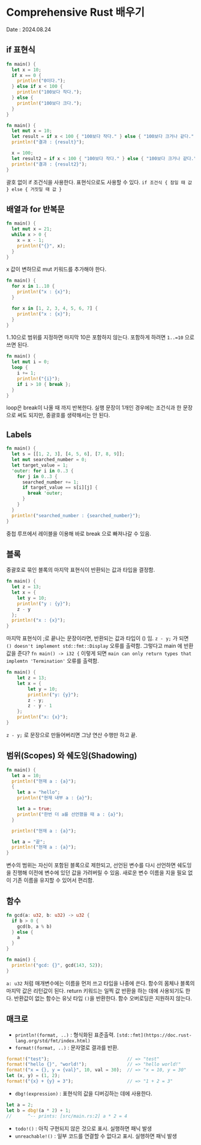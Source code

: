 # Comprehensive Rust 배우기
Date : 2024.08.24

## if 표현식
```rust
fn main() {
  let x = 10;
  if x == 0 {
    println!("0이다."); 
  } else if x < 100 {
    println!("100보다 작다.");
  } else {
    println!("100보다 크다.");
  }
}
```

```rust
fn main() {
  let mut x = 10;
  let result = if x < 100 { "100보다 작다." } else { "100보다 크거나 같다." };
  println!("결과 : {result}");

  x = 100;
  let result2 = if x < 100 { "100보다 작다." } else { "100보다 크거나 같다." };
  println!("결과 : {result2}");
}
```

괄호 없이 if 조건식을 사용한다. 표현식으로도 사용할 수 있다. `if 조건식 { 참일 때 값 } else { 거짓일 때 값 }`

## 배열과 for 반복문
```rust
fn main() {
  let mut x = 21;  
  while x > 0 {
    x = x - 1;
    println!("{}", x);
  }
}
```
x 값이 변하므로 mut 키워드를 추가해야 한다.

```rust
fn main() {
  for x in 1..10 {
    println!("x : {x}");
  }

  for x in [1, 2, 3, 4, 5, 6, 7] {
    println!("x : {x}");
  }
}
```

1..10으로 범위를 지정하면 마지막 10은 포함하지 않는다. 포함하게 하려면 `1..=10` 으로 쓰면 된다.

```rust
fn main() {
  let mut i = 0;
  loop {
    i += 1;
    println!("{i}");
    if i > 10 { break };
  }
}
```

loop은 break이 나올 때 까지 반복한다. 실행 문장이 1개인 경우에는 조건식과 한 문장으로 써도 되지만, 중괄호를 생략해서는 안 된다.

## Labels
```rust
fn main() {
  let s = [[1, 2, 3], [4, 5, 6], [7, 8, 9]];
  let mut searched_number = 0;
  let target_value = 1;
  'outer: for i in 0..3 {
    for j in 0..3 {
      searched_number += 1;
      if target_value == s[i][j] {
        break 'outer;
      }
    }
  }
  println!("searched_number : {searched_number}");
}
```
중첩 루프에서 레이블을 이용해 바로 break 으로 빠져나갈 수 있음.

## 블록
중괄호로 묶인 블록의 마지막 표현식이 반환되는 값과 타입을 결정함.
```rust
fn main() {
  let z = 13;
  let x = {
    let y = 10;
    println!("y : {y}");
    z - y
  };
  println!("x : {x}");
}
```
마지막 표현식이 ;로 끝나는 문장이라면, 반환되는 값과 타입이 () 임.
`z - y;` 가 되면 `() doesn't implement std::fmt::Display` 오류를 출력함.
그렇다고 main 에 반환값을 준다? `fn main() -> i32 {` 이렇게 되면 `main can only return types that implemtn 'Termination'` 오류를 출력함. 
```rust
fn main() {
    let z = 13;
    let x = {
        let y = 10;
        println!("y: {y}");
        z - y;
        z - y - 1
    };
    println!("x: {x}");
}
```
`z - y;` 로 문장으로 만들어버리면 그냥 연산 수행만 하고 끝.

## 범위(Scopes) 와 쉐도잉(Shadowing)
```rust
fn main() {
  let a = 10;
  println!("현재 a : {a}");
  {
    let a = "hello";
    println!("현재 내부 a : {a}");

    let a = true;
    println!("한번 더 a를 선언했을 때 a : {a}");
  }

  println!("현재 a : {a}");

  let a = "끝";
  println!("현재 a : {a}");
}
```
변수의 범위는 자신이 포함된 블록으로 제한되고, 선언된 변수를 다시 선언하면 쉐도잉을 진행해 이전에 변수에 있던 값을 가려버릴 수 있음. 새로운 변수 이름을 지을 필요 없이 기존 이름을 유지할 수 있어서 편리함.

## 함수
```rust
fn gcd(a: u32, b: u32) -> u32 {
  if b > 0 {
    gcd(b, a % b)
  } else {
    a
  }
}

fn main() {
  println!("gcd: {}", gcd(143, 52));
}
```
`a: u32` 처럼 매개변수에는 이름을 먼저 쓰고 타입을 나중에 쓴다. 함수의 몸체나 블록의 마지막 값은 리턴값이 된다. return 키워드는 일찍 값 반환을 하는 데에 사용되기도 한다. 반환값이 없는 함수는 유닛 타입 `()`을 반환한다. 함수 오버로딩은 지원하지 않는다.

## 매크로
- `println!(format, ..)` : 형식화된 표준출력. `[std::fmt](https://doc.rust-lang.org/std/fmt/index.html)`
- `format!(format, ..)` : 문자열로 결과를 반환.
```rust
format!("test");                             // => "test"
format!("hello {}", "world!");               // => "hello world!"
format!("x = {}, y = {val}", 10, val = 30);  // => "x = 10, y = 30"
let (x, y) = (1, 2);
format!("{x} + {y} = 3");                    // => "1 + 2 = 3"
```
- `dbg!(expression)` : 표현식의 값을 디버깅하는 데에 사용한다.
```rust
let a = 2;
let b = dbg!(a * 2) + 1;
//      ^-- prints: [src/main.rs:2] a * 2 = 4
```
- `todo!()` : 아직 구현되지 않은 것으로 표시. 실행하면 패닉 발생
- `unreachable!()` : 일부 코드를 연결할 수 없다고 표시. 실행하면 패닉 발생
